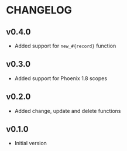 # CHANGELOG

## v0.4.0

* Added support for `new_#{record}` function

## v0.3.0

* Added support for Phoenix 1.8 scopes

## v0.2.0

* Added change, update and delete functions

## v0.1.0

* Initial version
